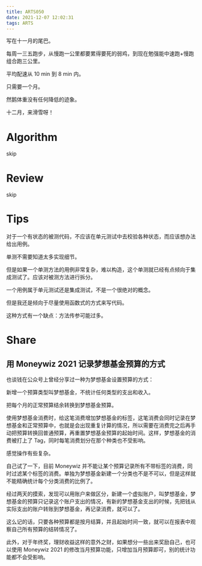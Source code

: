 ```yaml
---
title: ARTS050
date: 2021-12-07 12:02:31
tags: ARTS
---
```


写在十一月的尾巴。

每周一三五跑步，从慢跑一公里都要累得要死的弱鸡，到现在勉强能中速跑+慢跑组合跑三公里。

平均配速从 10 min 到 8 min 内。

只需要一个月。

然鹅体重没有任何降低的迹象。

十二月，来滑雪呀！

<!--more-->

# Algorithm

skip

# Review

skip

# Tips

对于一个有状态的被测代码，不应该在单元测试中去校验各种状态，而应该想办法给出用例。

单测不需要知道太多实现细节。

但是如果一个单测方法的用例非常复杂，难以构造，这个单测就已经有点倾向于集成测试了。应该对被测方法进行拆分。

一个用例属于单元测试还是集成测试，不是一个很绝对的概念。

但是我还是倾向于尽量使用函数式的方式来写代码。

这种方式有一个缺点：方法传参可能过多。

# Share

## 用 Moneywiz 2021 记录梦想基金预算的方式

也谈钱在公众号上曾经分享过一种为梦想基金设置预算的方式：

新增一个预算类型叫梦想基金，不统计任何类型的支出和收入。

把每个月的正常预算结余转换到梦想基金预算。

使用梦想基金消费时，给这笔消费增加梦想基金的标签，这笔消费会同时记录在梦想基金和正常预算中，也就是会出现重复计算的情况，所以需要在消费完之后再手动把预算转换回普通预算，再重置梦想基金预算的起始时间。这样，梦想基金的消费被打上了 Tag，同时每笔消费划分在那个种类也不受影响。

感觉操作有些复杂。

自己试了一下，目前 Moneywiz 并不能让某个预算记录所有不带标签的消费，同时过滤某个标签的消费。单独为梦想基金新建一个分类也不是不可以，但是这样就不能精确统计每个分类消费的比例了。

经过两天的摸索，发现可以用账户来做区分，新建一个虚拟账户，叫梦想基金，梦想基金的预算只记录这个账户支出的情况，有新的梦想基金支出的时候，先把钱从实际支出的账户转账到梦想基金，再记录消费，就可以了。

这么记的话，只要各种预算都是按月结算，并且起始时间一致，就可以在报表中观察自己所有预算的结转情况了。

此外，对于年终奖，理财收益这样的意外之财，如果想分一些出来奖励自己，也可以使用 Moneywiz 2021 的修改当月预算功能，只增加当月预算即可，别的统计功能都不会受影响。
